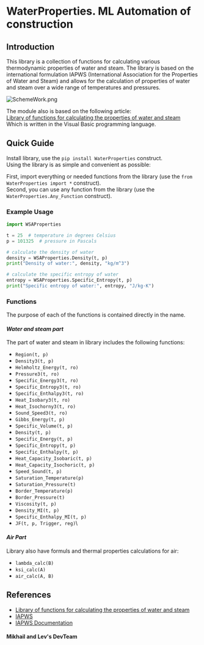 WaterProperties. ML Automation of construction
===============

Introduction
---------------

This library is a collection of functions for calculating various thermodynamic properties of water and steam. The library is based on the international formulation IAPWS (International Association for the Properties of Water and Steam) and allows for the calculation of properties of water and steam over a wide range of temperatures and pressures.

![SchemeWork.png](https://habrastorage.org/r/w1560/getpro/habr/upload_files/b71/af3/fda/b71af3fda61c88ee3a6f3d3e6149554b.jpg)

The module also is based on the following article:\
[Library of functions for calculating the properties of water and steam](https://habr.com/ru/articles/712656/)\
Which is written in the Visual Basic programming language.

Quick Guide
---------------

Install library, use the `pip install WaterProperties` construct.\
Using the library is as simple and convenient as possible:

First, import everything or needed functions from the library (use the `from WaterProperties import *` construct).\
Second, you can use any function from the library (use the `WaterProperties.Any_Function` construct).

### Example Usage

```python
import WSAProperties

t = 25  # temperature in degrees Celsius
p = 101325  # pressure in Pascals

# calculate the density of water
density = WSAProperties.Density(t, p)
print("Density of water:", density, "kg/m^3")

# calculate the specific entropy of water
entropy = WSAProperties.Specific_Entropy(t, p)
print("Specific entropy of water:", entropy, "J/kg·K")
```

### Functions

The purpose of each of the functions is contained directly in the name.

#### _Water and steam part_
The part of water and steam in library includes the following functions:

* `Region(t, p)`
* `Density3(t, p)`
* `Helmholtz_Energy(t, ro)`
* `Pressure3(t, ro)`
* `Specific_Energy3(t, ro)`
* `Specific_Entropy3(t, ro)`
* `Specific_Enthalpy3(t, ro)`
* `Heat_Isobary3(t, ro)`
* `Heat_Isochorny3(t, ro)`
* `Sound_Speed3(t, ro)`
* `Gibbs_Energy(t, p)`
* `Specific_Volume(t, p)`
* `Density(t, p)`
* `Specific_Energy(t, p)`
* `Specific_Entropy(t, p)`
* `Specific_Enthalpy(t, p)`
* `Heat_Capacity_Isobaric(t, p)`
* `Heat_Capacity_Isochoric(t, p)`
* `Speed_Sound(t, p)`
* `Saturation_Temperature(p)`
* `Saturation_Pressure(t)`
* `Border_Temperature(p)`
* `Border_Pressure(t)`
* `Viscosity(t, p)`
* `Density_MI(t, p)`
* `Specific_Enthalpy_MI(t, p)`
* `JF(t, p, Trigger, reg)`\

#### _Air Part_
Library also have formuls and thermal properties calculations for air:
* `lambda_calc(B)`
* `ksi_calc(A)`
* `air_calc(A, B)`

References
--------------

* [Library of functions for calculating the properties of water and steam](https://habr.com/ru/articles/712656/)
* [IAPWS](http://www.iapws.org/)
* [IAPWS Documentation](http://www.iapws.org/relguide/IAPWS-95.html)

#### Mikhail and Lev's DevTeam
